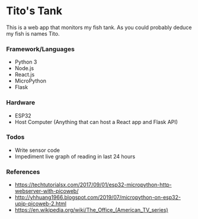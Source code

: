 # Tito's Tank
This is a web app that monitors my fish tank.  As you could probably deduce my fish is names Tito.

### Framework/Languages
  - Python 3
  - Node.js
  - React.js
  - MicroPython
  - Flask

### Hardware
  - ESP32
  - Host Computer (Anything that can host a React app and Flask API)


### Todos
 - Write sensor code
 - Impediment live graph of reading in last 24 hours
 
### References
 - https://techtutorialsx.com/2017/09/01/esp32-micropython-http-webserver-with-picoweb/
 - http://yhhuang1966.blogspot.com/2019/07/micropython-on-esp32-upip-picoweb-2.html
 - https://en.wikipedia.org/wiki/The_Office_(American_TV_series)

